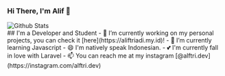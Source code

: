 ### Hi There, I'm Alif 👋
<img alt="Github Stats" src="https://github-readme-stats.vercel.app/api?username=aliftrd&show_icons=true&theme=onedark">
<br />
## I'm a Developer and Student
- 🔭 I’m currently working on my personal projects, you can check it [here](https://aliftriadi.my.id)!
- 🌱 I’m currently learning Javascript
- 😄 I'm natively speak Indonesian.
- 💕 I'm currently fall in love with Laravel
- 📫 You can reach me at my instagram [@alftri.dev](https://instagram.com/alftri.dev)

